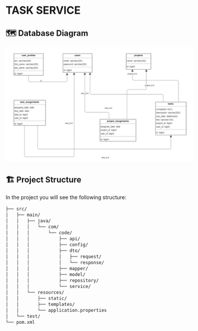 # TASK SERVICE

## 🗺️ Database Diagram
![Diagram](src/main/resources/static/database-diagram.jpg)

## 🏗️ Project Structure
In the project you will see the following structure:
```
├── src/
│   ├── main/
│   │   ├── java/
│   │   │   └── com/
│   │   │       └── code/
│   │   │           ├── api/
│   │   │           ├── config/
│   │   │           ├── dto/
│   │   │           │   ├── request/
│   │   │           │   └── response/
│   │   │           ├── mapper/
│   │   │           ├── model/
│   │   │           ├── repository/
│   │   │           └── service/
│   │   └── resources/
│   │       ├── static/
│   │       ├── templates/
│   │       └── application.properties
│   └── test/
└── pom.xml
```
